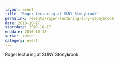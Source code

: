 ```yaml
---
layout: event
title: "Roger lecturing at SUNY Stonybrook"
permalink: /events/roger-lecturing-suny-stonybrook
date: 2010-10-17
startdate: 2010-10-17
enddate: 2010-10-18
author: admin
category: event
---
```


Roger lecturing at SUNY Stonybrook

